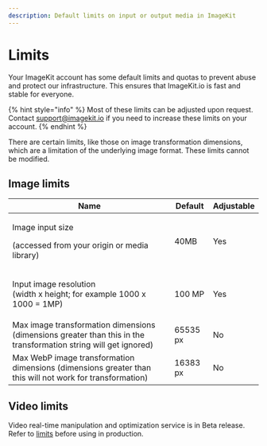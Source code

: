 ```yaml
---
description: Default limits on input or output media in ImageKit
---
```


# Limits

Your ImageKit account has some default limits and quotas to prevent abuse and protect our infrastructure. This ensures that ImageKit.io is fast and stable for everyone.

{% hint style="info" %}
Most of these limits can be adjusted upon request. Contact support@imagekit.io if you need to increase these limits on your account.
{% endhint %}

There are certain limits, like those on image transformation dimensions, which are a limitation of the underlying image format. These limits cannot be modified.

## Image limits

| Name                                                                                                             | Default  | Adjustable |
| ---------------------------------------------------------------------------------------------------------------- | -------- | ---------- |
| <p>Image input size</p><p>(accessed from your origin or media library)</p>                                       | 40MB     | Yes        |
| <p>Input image resolution <br>(width x height; for example 1000 x 1000 = 1MP)</p>                               | 100 MP   | Yes        |
| Max image transformation dimensions (dimensions greater than this in the transformation string will get ignored) | 65535 px | No         |
| Max WebP image transformation dimensions (dimensions greater than this will not work for transformation)         | 16383 px | No         |

## Video limits

Video real-time manipulation and optimization service is in Beta release. Refer to [limits](../features/video-transformation/#limitations-of-the-beta-release) before using in production.



